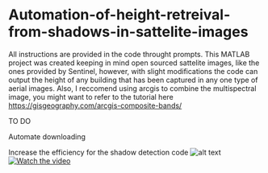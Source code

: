 # Automation-of-height-retreival-from-shadows-in-sattelite-images

All instructions are provided in the code throught prompts. This MATLAB project was created keeping in mind open sourced sattelite images, like the ones provided by Sentinel, however, with slight modifications the code can output the height of any building that has been captured in any one type of aerial images. Also, I reccomend using arcgis to combine the multispectral image, you might want to refer to the tutorial here https://gisgeography.com/arcgis-composite-bands/

TO DO

Automate downloading

Increase the efficiency for the shadow detection code
![alt text](https://i.imgur.com/Mb3HfWY.jpg)
[![Watch the video](https://img.youtube.com/vi/Nhw3-knQYLA/maxresdefault.jpg)](https://youtu.be/Nhw3-knQYLA)


